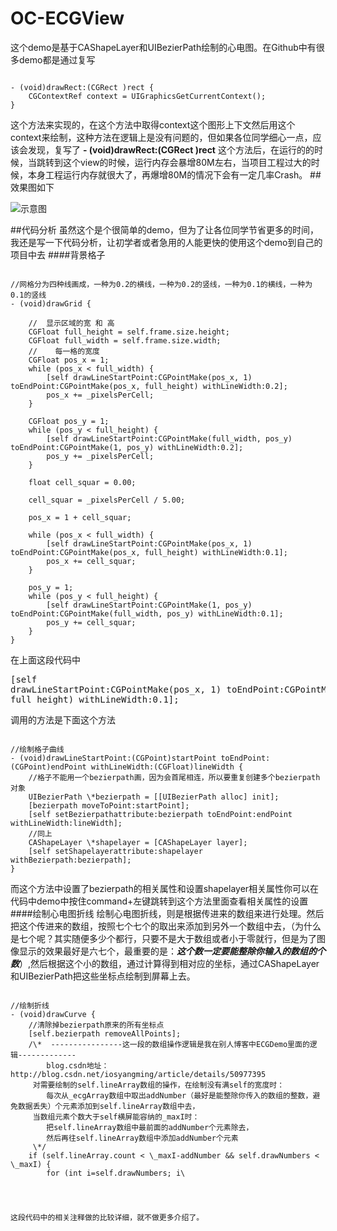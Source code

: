 # OC-ECGView
这个demo是基于CAShapeLayer和UIBezierPath绘制的心电图。在Github中有很多demo都是通过复写
<pre><code>
- (void)drawRect:(CGRect )rect {
	CGContextRef context = UIGraphicsGetCurrentContext();
}
</code></pre>
这个方法来实现的，在这个方法中取得context这个图形上下文然后用这个context来绘制，这种方法在逻辑上是没有问题的，但如果各位同学细心一点，应该会发现，复写了 **- (void)drawRect:(CGRect )rect** 这个方法后，在运行的的时候，当跳转到这个view的时候，运行内存会暴增80M左右，当项目工程过大的时候，本身工程运行内存就很大了，再爆增80M的情况下会有一定几率Crash。
##效果图如下

![示意图](../OC-ECGView/示意图.gif)

##代码分析
虽然这个是个很简单的demo，但为了让各位同学节省更多的时间，我还是写一下代码分析，让初学者或者急用的人能更快的使用这个demo到自己的项目中去
####背景格子
<pre><code>
//网格分为四种线画成，一种为0.2的横线，一种为0.2的竖线，一种为0.1的横线，一种为0.1的竖线
- (void)drawGrid {

    //  显示区域的宽 和 高
    CGFloat full_height = self.frame.size.height;
    CGFloat full_width = self.frame.size.width;
    //    每一格的宽度
    CGFloat pos_x = 1;
    while (pos_x < full_width) {
        [self drawLineStartPoint:CGPointMake(pos_x, 1) toEndPoint:CGPointMake(pos_x, full_height) withLineWidth:0.2];
        pos_x += _pixelsPerCell;
    }
    
    CGFloat pos_y = 1;
    while (pos_y < full_height) {
        [self drawLineStartPoint:CGPointMake(full_width, pos_y) toEndPoint:CGPointMake(1, pos_y) withLineWidth:0.2];
        pos_y += _pixelsPerCell;
    }
    
    float cell_squar = 0.00;
    
    cell_squar = _pixelsPerCell / 5.00;
    
    pos_x = 1 + cell_squar;
    
    while (pos_x < full_width) {
        [self drawLineStartPoint:CGPointMake(pos_x, 1) toEndPoint:CGPointMake(pos_x, full_height) withLineWidth:0.1];
        pos_x += cell_squar;
    }
    
    pos_y = 1;
    while (pos_y < full_height) {
        [self drawLineStartPoint:CGPointMake(1, pos_y) toEndPoint:CGPointMake(full_width, pos_y) withLineWidth:0.1];
        pos_y += cell_squar;
    }
}
</code></pre>
在上面这段代码中<pre><code></code>[self drawLineStartPoint:CGPointMake(pos_x, 1) toEndPoint:CGPointMake(pos_x, full_height) withLineWidth:0.1];</pre>调用的方法是下面这个方法
<pre><code>
//绘制格子曲线
- (void)drawLineStartPoint:(CGPoint)startPoint toEndPoint:(CGPoint)endPoint withLineWidth:(CGFloat)lineWidth {
    //格子不能用一个bezierpath画，因为会首尾相连，所以要重复创建多个bezierpath对象
    UIBezierPath \*bezierpath = [[UIBezierPath alloc] init];
    [bezierpath moveToPoint:startPoint];
    [self setBezierpathattribute:bezierpath toEndPoint:endPoint withLineWidth:lineWidth];
    //同上
    CAShapeLayer \*shapelayer = [CAShapeLayer layer];
    [self setShapelayerattribute:shapelayer withBezierpath:bezierpath];
}
</code></pre>

而这个方法中设置了bezierpath的相关属性和设置shapelayer相关属性你可以在代码中demo中按住command+左键跳转到这个方法里面查看相关属性的设置
####绘制心电图折线
绘制心电图折线，则是根据传进来的数组来进行处理。然后把这个传进来的数组，按照七个七个的取出来添加到另外一个数组中去，（为什么是七个呢？其实随便多少个都行，只要不是大于数组或者小于零就行，但是为了图像显示的效果最好是六七个，最重要的是：***这个数一定要能整除你输入的数组的个数***）,然后根据这个小的数组，通过计算得到相对应的坐标，通过CAShapeLayer和UIBezierPath把这些坐标点绘制到屏幕上去。
<pre><code>
//绘制折线
- (void)drawCurve {
    //清除掉bezierpath原来的所有坐标点
    [self.bezierpath removeAllPoints];
    /\*  ----------------这一段的数组操作逻辑是我在别人博客中ECGDemo里面的逻辑-------------
        blog.csdn地址：http://blog.csdn.net/iosyangming/article/details/50977395
     对需要绘制的self.lineArray数组的操作，在绘制没有满self的宽度时：
        每次从_ecgArray数组中取出addNumber（最好是能整除你传入的数组的整数，避免数据丢失）个元素添加到self.lineArray数组中去，
     当数组元素个数大于self横屏能容纳的_maxI时：
        把self.lineArray数组中最前面的addNumber个元素除去，
        然后再往self.lineArray数组中添加addNumber个元素
     \*/
    if (self.lineArray.count < \_maxI-addNumber && self.drawNumbers < \_maxI) {
        for (int i=self.drawNumbers; i\<self.drawNumbers+addNumber; i++) {
            [self.lineArray addObject: \_ecgArray[i]];
        }
    }else {
        for (int i=0; i\<addNumber; i++) {
            [self.lineArray removeObjectAtIndex:i];
        }
        for (int i=self.drawNumbers; i\<self.drawNumbers+addNumber; i++) {
            [self.lineArray addObject: \_ecgArray[i]];
        }
    }  
    if (self.drawNumbers \< \_ecgArray.count-addNumber) {
        self.drawNumbers+=addNumber;
    }else {
        self.drawNumbers = 0;
    }
    /\* 
     根据self.lineArray数组中的每个值计算出一个相应的CGPoint，然后把这些坐标点绘制到self上
     \*/
    CGFloat firstpointY = self.height\*0.618 - (CGFloat)[self.lineArray[0] floatValue]\*\_scaleValue;
    CGFloat pointX = 0;
    [self.bezierpath moveToPoint:CGPointMake(pointX, firstpointY)];
    for (int i=1; i\<self.lineArray.count; i++) {
        pointX = pointX + self.pointMartin;
        CGFloat pointY = self.height\*0.618 - (CGFloat)[self.lineArray[i] floatValue]\*\_scaleValue;
        if (pointX \< self.width) {
            [self drawLineLineToPoint:CGPointMake(pointX, pointY) withLineWidth:self.penBrushWidth];
        }else {
            pointX = 0;
        }
    }
    [self.layer addSublayer:self.shapelayer];
}
</code></pre>
这段代码中的相关注释做的比较详细，就不做更多介绍了。

